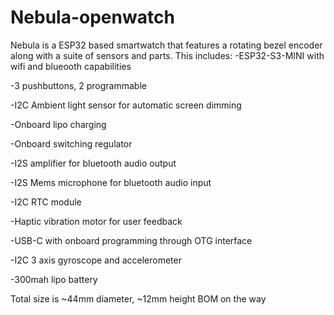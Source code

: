 # Nebula-openwatch
Nebula is a ESP32 based smartwatch that features a rotating bezel encoder along with a suite of sensors and parts. This includes:
-ESP32-S3-MINI with wifi and blueooth capabilities

-3 pushbuttons, 2 programmable

-I2C Ambient light sensor for automatic screen dimming

-Onboard lipo charging

-Onboard switching regulator 

-I2S amplifier for bluetooth audio output

-I2S Mems microphone for bluetooth audio input

-I2C RTC module

-Haptic vibration motor for user feedback

-USB-C with onboard programming through OTG interface

-I2C 3 axis gyroscope and accelerometer

-300mah lipo battery

Total size is ~44mm diameter, ~12mm height
BOM on the way
